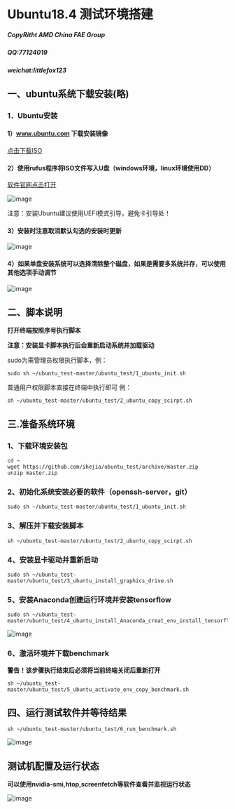 # Ubuntu18.4 测试环境搭建 

##### CopyRitht AMD China FAE Group

##### QQ:77124019 
##### weichat:littlefox123 

## 一、ubuntu系统下载安装(略)

### 1．Ubuntu安装

####  1）www.ubuntu.com 下载安装镜像
  
[点击下载ISO](http://mirrors.njupt.edu.cn/ubuntu-releases/18.04.3/ubuntu-18.04.3-desktop-amd64.iso)
	
####  2）使用rufus程序将ISO文件写入U盘（windows环境，linux环境使用DD）

[软件官网点击打开](https://rufus.ie/)
  
![image](images/isotousb.png)

注意：安装Ubuntu建议使用UEFI模式引导，避免卡引导处！

####  3）安装时注意取消默认勾选的安装时更新

![image](images/delselete.jpg)


####  4）如果单盘安装系统可以选择清除整个磁盘，如果是需要多系统并存，可以使用其他选项手动调节

![image](images/no_data.png)


## 二、脚本说明

**打开终端按照序号执行脚本**
  
**注意：安装显卡脚本执行后会重新启动系统并加载驱动**

sudo为需管理员权限执行脚本，例：
```
sudo sh ~/ubuntu_test-master/ubuntu_test/1_ubuntu_init.sh
```

普通用户权限脚本直接在终端中执行即可
  例：
```
sh ~/ubuntu_test-master/ubuntu_test/2_ubuntu_copy_scirpt.sh
```

## 三.准备系统环境

### 1、下载环境安装包
```
cd ~
wget https://github.com/ihejia/ubuntu_test/archive/master.zip
unzip master.zip
```
### 2、初始化系统安装必要的软件（openssh-server，git）
```
sudo sh ~/ubuntu_test-master/ubuntu_test/1_ubuntu_init.sh
```
### 3、解压并下载安装脚本
```
sh ~/ubuntu_test-master/ubuntu_test/2_ubuntu_copy_scirpt.sh
```
### 4、安装显卡驱动并重新启动
```
sudo sh ~/ubuntu_test-master/ubuntu_test/3_ubuntu_install_graphics_drive.sh
```
### 5、安装Anaconda创建运行环境并安装tensorflow
```
sudo sh ~/ubuntu_test-master/ubuntu_test/4_ubuntu_install_Anaconda_creat_env_install_tensorflow.sh
```
![image](images/conda_create_env.png)

### 6、激活环境并下载benchmark

**警告！该步骤执行结束后必须将当前终端关闭后重新打开**
```
sh ~/ubuntu_test-master/ubuntu_test/5_ubuntu_activate_env_copy_benchmark.sh
```
## 四、运行测试软件并等待结果
```
sh ~/ubuntu_test-master/ubuntu_test/6_run_benchmark.sh
```
![image](images/run_benchmark.png)

## 测试机配置及运行状态

**可以使用nvidia-smi,htop,screenfetch等软件查看并监视运行状态**

![image](images/testing.png)
